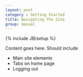 ```yaml
---
layout: post
category : Getting Started
title: Navigating The Site
group: manual
---
```

{% include JB/setup %}

Content goes here. Should include
* Main site elements
* Tabs on home page
* Logging out